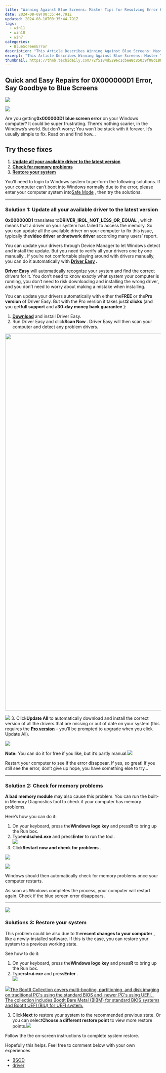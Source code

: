 ```yaml
---
title: "Winning Against Blue Screens: Master Tips for Resolving Error 0X0000001A"
date: 2024-08-09T00:35:44.791Z
updated: 2024-08-10T00:35:44.791Z
tags:
  - win11
  - win10
  - win7
categories:
  - BlueScreenError
description: "This Article Describes Winning Against Blue Screens: Master Tips for Resolving Error 0X0000001A"
excerpt: "This Article Describes Winning Against Blue Screens: Master Tips for Resolving Error 0X0000001A"
thumbnail: https://thmb.techidaily.com/72f5184d5296c1cbee8c85039f08d18862c38c7bcca88e3aaa3f5eb78673eb91.png
---
```


## Quick and Easy Repairs for 0X000000D1 Error, Say Goodbye to Blue Screens

<!-- affiliate ads begin -->
<a href="https://shop.incomedia.eu/order/checkout.php?PRODS=39655089&QTY=1&AFFILIATE=108875&CART=1"><img src="https://incomedia.eu/files/images/affiliates/wa/01_WA_728x90.jpg" border="0"></a>
<!-- affiliate ads end -->
![](https://images.drivereasy.com/wp-content/uploads/2018/09/Snap2.png)

 Are you getting**0x000000D1 blue screen error** on your Windows computer? It could be super frustrating. There’s nothing scarier, in the Windows’s world. But don’t worry; You won’t be stuck with it forever. It’s usually simple to fix. Read on and find how…

## Try these fixes

1. [**Update all your available driver to the latest version**](https://tools.techidaily.com/drivereasy/download/)
2. **[Check for memory problems](https://tools.techidaily.com/drivereasy/download/)**
3. **[Restore your system](https://tools.techidaily.com/drivereasy/download/)**

 You’ll need to login to Windows system to perform the following solutions. If your computer can’t boot into Windows normally due to the error, please enter your computer system into[Safe Mode](https://tools.techidaily.com/drivereasy/download/) , then try the solutions.

---

### Solution 1: Update all your available driver to the latest version

**0x000000D1** translates to**DRIVER\_IRQL\_NOT\_LESS\_OR\_EQUAL** , which means that a driver on your system has failed to access the memory. So you can update all the available driver on your computer to fix this issue, typically the**video driver** and**network driver** according many users’ report.

 You can update your drivers through Device Manager to let Windows detect and install the update. But you need to verify all your drivers one by one manually.. If you’re not comfortable playing around with drivers manually, you can do it automatically with **[Driver Easy](https://tools.techidaily.com/drivereasy/download/) .**

**[Driver Easy](https://tools.techidaily.com/drivereasy/download/)**  will automatically recognize your system and find the correct drivers for it. You don’t need to know exactly what system your computer is running, you don’t need to risk downloading and installing the wrong driver, and you don’t need to worry about making a mistake when installing.

 You can update your drivers automatically with either the**FREE** or the**Pro version** of Driver Easy. But with the Pro version it takes just**2 clicks** (and you get**full support** and a**30-day money back guarantee** ):

1. **[Download](https://tools.techidaily.com/drivereasy/download/)**  and install Driver Easy.
2. Run Driver Easy and click**Scan Now** . Driver Easy will then scan your computer and detect any problem drivers.  
<!-- affiliate ads begin -->
<a href="https://vapordna.pxf.io/c/5597632/1496243/17238" target="_top" id="1496243"><img src="//a.impactradius-go.com/display-ad/17238-1496243" border="0" alt="" width="1000" height="1221"/></a><img height="0" width="0" src="https://imp.pxf.io/i/5597632/1496243/17238" style="position:absolute;visibility:hidden;" border="0" />
<!-- affiliate ads end -->
![](https://images.drivereasy.com/wp-content/uploads/2018/09/img_5b8cfebf6571e.jpg)
3. Click**Update All** to automatically download and install the correct version of all the drivers that are missing or out of date on your system (this requires the **[Pro version](https://tools.techidaily.com/drivereasy/download/)**  – you’ll be prompted to upgrade when you click Update All).  
<!-- affiliate ads begin -->
<a href="https://shop.copernic.com/order/checkout.php?PRODS=41033095&QTY=1&AFFILIATE=108875&CART=1"><img src="https://secure.2checkout.com/images/merchant/8d30aa96e72440759f74bd2306c1fa3d/Copernic-2023-Affiliate-728x90-Advanced-3YR.png" border="0"></a>
<!-- affiliate ads end -->
**Note:** You can do it for free if you like, but it’s partly manual.![](https://images.drivereasy.com/wp-content/uploads/2018/09/img_5b8cffe964db3.jpg)

 Restart your computer to see if the error disappear. If yes, so great! If you still see the error, don’t give up hope, you have something else to try…

---

### Solution 2: Check for memory problems

**A bad memory module** may also cause this problem. You can run the built-in Memory Diagnostics tool to check if your computer has memory problems.

Here’s how you can do it:

1. On your keyboard, press the**Windows logo key** and press**R** to bring up the Run box.
2. Type**mdsched.exe** and press**Enter** to run the tool.  
![](https://images.drivereasy.com/wp-content/uploads/2018/09/img_5b8d00474dff3.jpg)
3. Click**Restart now and check for problems** .  
<!-- affiliate ads begin -->
<a href="https://store.massmailsoftware.com/order/checkout.php?PRODS=1047974&QTY=1&AFFILIATE=108875&CART=1"><img src="https://secure.avangate.com/images/merchant/dc87c13749315c7217cdc4ac692e704c/banera_for_partners-04_%281%29.jpg" border="0"></a>
<!-- affiliate ads end -->
![](https://images.drivereasy.com/wp-content/uploads/2018/09/img_5b8d0065d2532.jpg)

 Windows should then automatically check for memory problems once your computer restarts.

 As soon as Windows completes the process, your computer will restart again. Check if the blue screen error disappears.

---

<!-- affiliate ads begin -->
<a href="https://store.massmailsoftware.com/order/checkout.php?PRODS=1095219&QTY=1&AFFILIATE=108875&CART=1"><img src="https://secure.avangate.com/images/merchant/dc87c13749315c7217cdc4ac692e704c/banera_for_partners-20_%281%29.jpg" border="0"></a>
<!-- affiliate ads end -->
### Solutions 3: Restore your system

 This problem could be also due to the**recent changes to your computer** , like a newly-installed software. If this is the case, you can restore your system to a previous working state.

See how to do it:

1. On your keyboard, press the**Windows logo key** and press**R** to bring up the Run box.
2. Type**rstrui.exe** and press**Enter** .  
![](https://images.drivereasy.com/wp-content/uploads/2018/09/img_5b8d00a9dd171.jpg)
<!-- affiliate ads begin -->
<a href="https://secure.2checkout.com/order/checkout.php?PRODS=45152810&QTY=1&AFFILIATE=108875&CART=1"> <img src="https://secure.avangate.com/images/merchant/842ca578342915ccb8ae069595ba7233/products/copy_bootit-ss1_178x139.jpg" border="0">The BootIt Collection covers multi-booting, partitioning, and disk imaging on traditional PC's using the standard BIOS and  newer PC's using UEFI.   The collection includes BootIt Bare Metal (BIBM) for standard BIOS systems and BootIt UEFI (BIU) for UEFI system. 
</a>
<!-- affiliate ads end -->
3. Click**Next** to restore your system to the recommended previous state. Or you can select**Choose a different restore point** to view more restore points.![](https://images.drivereasy.com/wp-content/uploads/2018/09/img_5b8d00d8b78f7.jpg)

Follow the the on-screen instructions to complete system restore.

 Hopefully this helps. Feel free to comment below with your own experiences.

* [BSOD](https://tools.techidaily.com/drivereasy/download/)
* [driver](https://tools.techidaily.com/drivereasy/download/)

<ins class="adsbygoogle"
     style="display:block"
     data-ad-format="autorelaxed"
     data-ad-client="ca-pub-7571918770474297"
     data-ad-slot="1223367746"></ins>



<ins class="adsbygoogle"
     style="display:block"
     data-ad-client="ca-pub-7571918770474297"
     data-ad-slot="8358498916"
     data-ad-format="auto"
     data-full-width-responsive="true"></ins>
